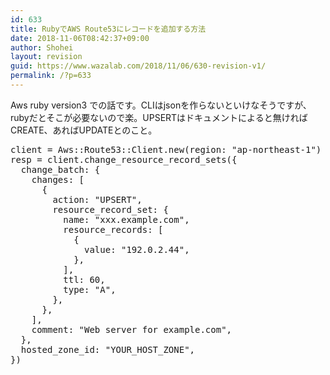 ```yaml
---
id: 633
title: RubyでAWS Route53にレコードを追加する方法
date: 2018-11-06T08:42:37+09:00
author: Shohei
layout: revision
guid: https://www.wazalab.com/2018/11/06/630-revision-v1/
permalink: /?p=633
---
```

Aws ruby version3 での話です。CLIはjsonを作らないといけなそうですが、rubyだとそこが必要ないので楽。UPSERTはドキュメントによると無ければCREATE、あればUPDATEとのこと。



 
<pre class="lang:ruby decode:true " >client = Aws::Route53::Client.new(region: "ap-northeast-1")
resp = client.change_resource_record_sets({
  change_batch: {
    changes: [
      {
        action: "UPSERT", 
        resource_record_set: {
          name: "xxx.example.com", 
          resource_records: [
            {
              value: "192.0.2.44", 
            }, 
          ], 
          ttl: 60, 
          type: "A", 
        }, 
      }, 
    ], 
    comment: "Web server for example.com", 
  }, 
  hosted_zone_id: "YOUR_HOST_ZONE", 
})</pre> 

